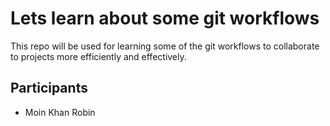 # Lets learn about some git workflows

This repo will be used for learning some of the git workflows to collaborate to projects more efficiently and effectively.


## Participants

- Moin Khan Robin
